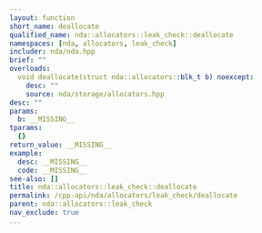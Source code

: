 ```yaml
---
layout: function
short_name: deallocate
qualified_name: nda::allocators::leak_check::deallocate
namespaces: [nda, allocators, leak_check]
includer: nda/nda.hpp
brief: ""
overloads:
  void deallocate(struct nda::allocators::blk_t b) noexcept:
    desc: ""
    source: nda/storage/allocators.hpp
desc: ""
params:
  b: __MISSING__
tparams:
  {}
return_value: __MISSING__
example:
  desc: __MISSING__
  code: __MISSING__
see-also: []
title: nda::allocators::leak_check::deallocate
permalink: /cpp-api/nda/allocators/leak_check/deallocate
parent: nda::allocators::leak_check
nav_exclude: true
...
```


